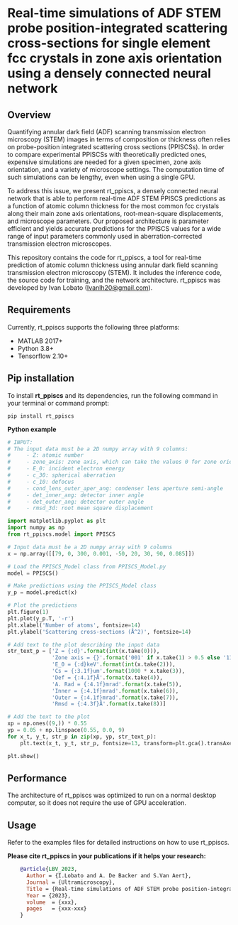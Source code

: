 # Real-time simulations of ADF STEM probe position-integrated scattering cross-sections for single element fcc crystals in zone axis orientation using a densely connected neural network

## Overview
Quantifying annular dark field (ADF) scanning transmission electron microscopy (STEM) images in terms of composition or thickness often relies on probe-position integrated scattering cross sections (PPISCSs). In order to compare experimental PPISCSs with theoretically predicted ones, expensive simulations are needed for a given specimen, zone axis orientation, and a variety of microscope settings. The computation time of such simulations can be lengthy, even when using a single GPU.

To address this issue, we present rt_ppiscs, a densely connected neural network that is able to perform real-time ADF STEM PPISCS predictions as a function of atomic column thickness for the most common fcc crystals along their main zone axis orientations, root-mean-square displacements, and microscope parameters. Our proposed architecture is parameter efficient and yields accurate predictions for the PPISCS values for a wide range of input parameters commonly used in aberration-corrected transmission electron microscopes.

This repository contains the code for rt_ppiscs, a tool for real-time prediction of atomic column thickness using annular dark field scanning transmission electron microscopy (STEM). It includes the inference code, the source code for training, and the network architecture. rt_ppiscs was developed by Ivan Lobato (Ivanlh20@gmail.com).

## Requirements
Currently, rt_ppiscs supports the following three platforms:
- MATLAB 2017+
- Python 3.8+
- Tensorflow 2.10+

## Pip installation
To install **rt_ppiscs** and its dependencies, run the following command in your terminal or command prompt:
```
pip install rt_ppiscs
```

**Python example**
```python
# INPUT:
# The input data must be a 2D numpy array with 9 columns:
#     - Z: atomic number
#     - zone_axis: zone axis, which can take the values 0 for zone orientations 110/101/011 and 1 for zone axis orientation 001/100/010
#     - E_0: incident electron energy
#     - c_30: spherical aberration
#     - c_10: defocus
#     - cond_lens_outer_aper_ang: condenser lens aperture semi-angle
#     - det_inner_ang: detector inner angle
#     - det_outer_ang: detector outer angle
#     - rmsd_3d: root mean square displacement

import matplotlib.pyplot as plt
import numpy as np
from rt_ppiscs.model import PPISCS

# Input data must be a 2D numpy array with 9 columns
x = np.array([[79, 0, 300, 0.001, -50, 20, 30, 90, 0.085]])

# Load the PPISCS_Model class from PPISCS_Model.py
model = PPISCS()

# Make predictions using the PPISCS_Model class
y_p = model.predict(x)

# Plot the predictions
plt.figure(1)
plt.plot(y_p.T, '-r')
plt.xlabel('Number of atoms', fontsize=14)
plt.ylabel('Scattering cross-sections (Å^2)', fontsize=14)

# Add text to the plot describing the input data
str_text_p = ['Z = {:d}'.format(int(x.take(0))),
              'Zone axis = {}'.format('001' if x.take(1) > 0.5 else '110'),
              'E_0 = {:d}keV'.format(int(x.take(2))),
              'Cs = {:3.1f}um'.format(1000 * x.take(3)),
              'Def = {:4.1f}Å'.format(x.take(4)),
              'A. Rad = {:4.1f}mrad'.format(x.take(5)),
              'Inner = {:4.1f}mrad'.format(x.take(6)),
              'Outer = {:4.1f}mrad'.format(x.take(7)),
              'Rmsd = {:4.3f}Å'.format(x.take(8))]

# Add the text to the plot
xp = np.ones((9,)) * 0.55
yp = 0.05 + np.linspace(0.55, 0.0, 9)
for x_t, y_t, str_p in zip(xp, yp, str_text_p):
    plt.text(x_t, y_t, str_p, fontsize=13, transform=plt.gca().transAxes)

plt.show()
```

## Performance
The architecture of rt_ppiscs was optimized to run on a normal desktop computer, so it does not require the use of GPU acceleration.

## Usage
Refer to the examples files for detailed instructions on how to use rt_ppiscs.

**Please cite rt_ppiscs in your publications if it helps your research:**
```bibtex
    @article{LBV_2023,
      Author = {I.Lobato and A. De Backer and S.Van Aert},
      Journal = {Ultramicroscopy},
      Title = {Real-time simulations of ADF STEM probe position-integrated scattering cross-sections for single element fcc crystals in zone axis orientation using a densely connected neural network},
      Year = {2023},
  	  volume  = {xxx},
      pages   = {xxx-xxx}
    }